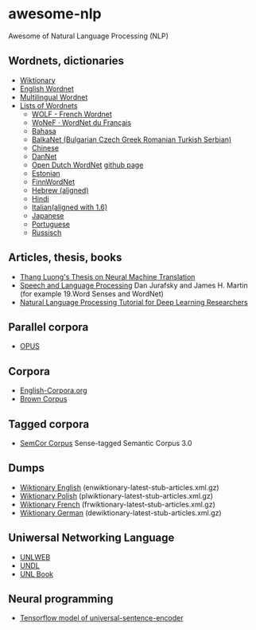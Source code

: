 # awesome-nlp
Awesome of Natural Language Processing (NLP)

## Wordnets, dictionaries
* [Wiktionary](https://www.wiktionary.org/)
* [English Wordnet](https://wordnet.princeton.edu/)
* [Multilingual Wordnet](http://compling.hss.ntu.edu.sg/omw/)
* [Lists of Wordnets](http://globalwordnet.org/resources/wordnets-in-the-world/)
  * [WOLF - French Wordnet](http://pauillac.inria.fr/~sagot/index.html#wolf)
  * [WoNeF · WordNet du Français](https://wonef.fr/)
  * [Bahasa](http://wn-msa.sourceforge.net/index.eng.html)
  * [BalkaNet (Bulgarian Czech Greek Romanian Turkish Serbian)](http://www.dblab.upatras.gr/balkanet/)
  * [Chinese](http://compling.hss.ntu.edu.sg/cow/)
  * [DanNet](https://cst.ku.dk/english/projekter/dannet/)
  * [Open Dutch WordNet](http://wordpress.let.vupr.nl/odwn/) [github page](https://github.com/cltl/OpenDutchWordnet)
  * [Estonian](https://www.cl.ut.ee/ressursid/teksaurus/)
  * [FinnWordNet](https://www.kielipankki.fi/corpora/finnwordnet/)
  * [Hebrew (aligned)](http://cl.haifa.ac.il/projects/mwn/index.shtml)
  * [Hindi](http://www.cfilt.iitb.ac.in/wordnet/webhwn/)
  * [Italian(aligned with 1.6)](http://multiwordnet.fbk.eu/english/home.php) 
  * [Japanese](http://dcook.org/mlsn/about/)
  * [Portuguese](https://github.com/own-pt/openWordnet-PT)
  * [Russisch](http://wordnet.ru)

## Articles, thesis, books
* [Thang Luong's Thesis on Neural Machine Translation](https://github.com/lmthang/thesis)
* [Speech and Language Processing](https://web.stanford.edu/~jurafsky/slp3/) Dan Jurafsky and James H. Martin (for example 19.Word Senses and WordNet)
* [Natural Language Processing Tutorial for Deep Learning Researchers](https://github.com/graykode/nlp-tutorial)

## Parallel corpora
* [OPUS](http://opus.nlpl.eu/)

## Corpora
* [English-Corpora.org](https://www.english-corpora.org/)
* [Brown Corpus](http://www.nltk.org/nltk_data/)

## Tagged corpora
* [SemCor Corpus](https://www.kaggle.com/nltkdata/semcor-corpus/data) Sense-tagged Semantic Corpus 3.0

## Dumps
* [Wiktionary English](https://dumps.wikimedia.org/enwiktionary/latest/) (enwiktionary-latest-stub-articles.xml.gz)
* [Wiktionary Polish](https://dumps.wikimedia.org/plwiktionary/latest/) (plwiktionary-latest-stub-articles.xml.gz)
* [Wiktionary French](https://dumps.wikimedia.org/frwiktionary/latest/) (frwiktionary-latest-stub-articles.xml.gz)
* [Wiktionary German](https://dumps.wikimedia.org/dewiktionary/latest/) (dewiktionary-latest-stub-articles.xml.gz)

## Uniwersal Networking Language
* [UNLWEB](http://www.unlweb.net/unlweb/)
* [UNDL](http://www.undl.org/)
* [UNL Book](https://www.cicling.org/2005/UNL-book/)

## Neural programming
* [Tensorflow model of universal-sentence-encoder](https://tfhub.dev/google/universal-sentence-encoder/1)
